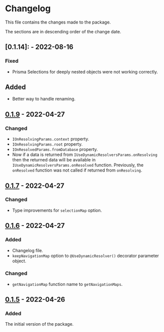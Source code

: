 # Changelog
This file contains the changes made to the package.

The sections are in descending order of the change date.

## [0.1.14]: - 2022-08-16
### Fixed
- Prisma Selections for deeply nested objects were not working correctly.

## Added
- Better way to handle renaming.

## [0.1.9] - 2022-04-27
### Changed
- `IOnResolvingParams.context` property.
- `IOnResolvingParams.root` property.
- `IOnResolvedParams.fromDatabase` property.
- Now if a data is returned from `IUseDynamicResolversParams.onResolving` then
the returned data will be available in `IUseDynamicResolversParams.onResolved`
function. Previously, the `onResolved` function was not called if returned
from `onResolving`.

## [0.1.7] - 2022-04-27
### Changed
- Type improvements for `selectionMap` option.

## [0.1.6] - 2022-04-27
### Added
- Changelog file.
- `keepNavigationMap` option to `@UseDynamicResolver()` decorator parameter
object.

### Changed
- `getNavigationMap` function name to `getNavigationMaps`.

## [0.1.5] - 2022-04-26
### Added
The initial version of the package.

[Unreleased]: https://github.com/incetarik/nestjs-prisma-dynamic-resolvers/compare/v1.0.0...HEAD
[0.1.13]: https://github.com/incetarik/nestjs-prisma-dynamic-resolvers/compare/0.1.3...0.1.14
[0.1.13]: https://github.com/incetarik/nestjs-prisma-dynamic-resolvers/compare/0.1.9...0.1.13
[0.1.9]: https://github.com/incetarik/nestjs-prisma-dynamic-resolvers/compare/0.1.7...0.1.9
[0.1.7]: https://github.com/incetarik/nestjs-prisma-dynamic-resolvers/compare/0.1.6...0.1.7
[0.1.6]: https://github.com/incetarik/nestjs-prisma-dynamic-resolvers/compare/0.1.5...0.1.6
[0.1.5]: https://github.com/incetarik/nestjs-prisma-dynamic-resolvers/releases/tag/0.1.5
